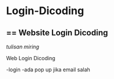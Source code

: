 # Login-Dicoding
==
Website Login Dicoding
--
*tulisan miring*

Web Login Dicoding

-login
-ada pop up jika email salah

